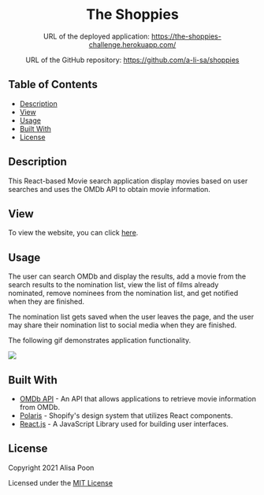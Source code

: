 <div align="center">

# The Shoppies

URL of the deployed application: https://the-shoppies-challenge.herokuapp.com/

URL of the GitHub repository: https://github.com/a-li-sa/shoppies

</div>

## Table of Contents 

* [Description](#description)
* [View](#view)
* [Usage](#usage)
* [Built With](#built-with)
* [License](#license)

## Description

This React-based Movie search application display movies based on user searches and uses the OMDb API to obtain movie information.

## View

To view the website, you can click [here](https://the-shoppies-challenge.herokuapp.com/).

## Usage

The user can search OMDb and display the results, add a movie from the search results to the nomination list, view the list of films already nominated, remove nominees from the nomination list, and get notified when they are finished.

The nomination list gets saved when the user leaves the page, and the user may share their nomination list to social media when they are finished.

The following gif demonstrates application functionality.

![](screenshot.gif)

## Built With

* [OMDb API](http://www.omdbapi.com/) - An API that allows applications to retrieve movie information from OMDb.
* [Polaris](https://polaris.shopify.com/) - Shopify's design system that utilizes React components.
* [React.js](https://reactjs.org/) - A JavaScript Library used for building user interfaces. 

## License

Copyright 2021 Alisa Poon

Licensed under the [MIT License](https://opensource.org/licenses/MIT)
